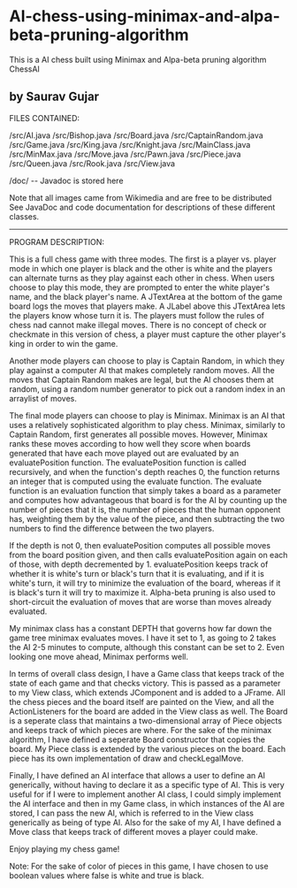 # AI-chess-using-minimax-and-alpa-beta-pruning-algorithm
This is a AI chess built using Minimax  and Alpa-beta pruning algorithm
ChessAI

by Saurav Gujar
----------------------------------------------------------------------------------
FILES CONTAINED:

/src/AI.java
/src/Bishop.java
/src/Board.java
/src/CaptainRandom.java
/src/Game.java
/src/King.java
/src/Knight.java
/src/MainClass.java
/src/MinMax.java
/src/Move.java
/src/Pawn.java
/src/Piece.java
/src/Queen.java
/src/Rook.java
/src/View.java

/doc/ -- Javadoc is stored here

Note that all images came from Wikimedia and are free to be distributed
See JavaDoc and code documentation for descriptions of these different classes.

------------------------------------------------------------------------------------
PROGRAM DESCRIPTION:

This is a full chess game with three modes. The first is a player vs. player mode in which
one player is black and the other is white and the players can alternate turns as they play against each other in chess.  When users choose to play this mode, they are prompted to enter the white player's name, and the black player's name. A JTextArea at the bottom of the game board logs the moves that players make.  A JLabel above this JTextArea lets the players know whose turn it is.  The players must follow the rules of chess nad cannot make illegal moves.  There is no concept of check or checkmate in this version of chess, a player must capture the other player's king in order to win the game.  

Another mode players can choose to play is Captain Random, in which they play against a computer AI that makes completely random moves.  All the moves that Captain Random makes are legal, but the AI chooses them at random, using a random number generator to pick out a random index in an arraylist of moves. 

The final mode players can choose to play is Minimax.  Minimax is an AI that uses a relatively sophisticated algorithm to play chess.  Minimax, similarly to Captain Random, first generates all possible moves.  However, Minimax ranks these moves according to how well they score when boards generated that have each move played out are evaluated by an evaluatePosition function.  The evaluatePosition function is called recursively, and when the function's depth reaches 0, the function returns an integer that is computed using the evaluate function.  The evaluate function is an evaluation function that simply takes a board as a parameter and computes how advantageous that board is for the AI by counting up the number of pieces that it is, the number of pieces that the human opponent has, weighting them by the value of the piece, and then subtracting the two numbers to find the difference between the two players.  

If the depth is not 0, then evaluatePosition computes all possible moves from the board position given, and then calls evaluatePosition again on each of those, with depth decremented by 1.  evaluatePosition keeps track of whether it is white's turn or black's turn that it is evaluating, and if it is white's turn, it will try to minimize the evaluation of the board, whereas if it is black's turn it will try to maximize it.  Alpha-beta pruning is also used to short-circuit the evaluation of moves that are worse than moves already evaluated.  

My minimax class has a constant DEPTH that governs how far down the game tree minimax evaluates moves.  I have it set to 1, as going to 2 takes the AI 2-5 minutes to compute, although this constant can be set to 2.  Even looking one move ahead, Minimax performs well.  

In terms of overall class design, I have a Game class that keeps track of the state of each game and that checks victory.  This is passed as a parameter to my View class, which extends JComponent and is added to a JFrame.  All the chess pieces and the board itself are painted on the View, and all the ActionListeners for the board are added in the View class as well.  The Board is a seperate class that maintains a two-dimensional array of Piece objects and keeps track of which pieces are where.  For the sake of the minimax algorithm, I have defined a seperate Board constructor that copies the board.  My Piece class is extended by the various pieces on the board.  Each piece has its own implementation of draw and checkLegalMove. 

Finally, I have defined an AI interface that allows a user to define an AI generically, without having to declare it as a specific type of AI.  This is very useful for if I were to implement another AI class, I could simply implement the AI interface and then in my Game class, in which instances of the AI are stored, I can pass the new AI, which is referred to in the View class generically as being of type AI.  Also for the sake of my AI, I have defined a Move class that keeps track of different moves a player could make.  

Enjoy playing my chess game!

Note: For the sake of color of pieces in this game, I have chosen to use boolean values where false is white and true is black.  



